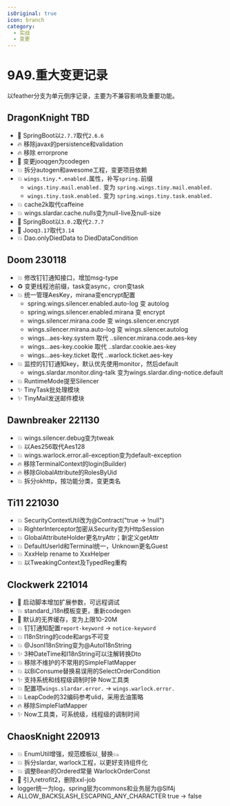 ```yaml
---
isOriginal: true
icon: branch
category:
  - 实战
  - 变更
---
```


# 9A9.重大变更记录

以feather分支为单元倒序记录，主要为不兼容影响及重要功能。

## DragonKnight TBD

* 📌  SpringBoot以`2.7.7`取代`2.6.6`
* 🔥 移除javax的persistence和validation
* 🔥 移除 errorprone
* 🚚 变更jooqgen为codegen
* 💥 拆分autogen和awesome工程，变更项目依赖
* 💥 `wings.tiny.*.enabled.`属性，补写`spring.`前缀
  - `wings.tiny.mail.enabled.` 变为 `spring.wings.tiny.mail.enabled.`
  - `wings.tiny.task.enabled.` 变为 `spring.wings.tiny.task.enabled.`
* 💥 cache2k取代caffeine
* 💥 wings.slardar.cache.nulls变为null-live及null-size
* 📌  SpringBoot以`3.0.2`取代`2.7.7`
* 📌  Jooq`3.17`取代`3.14`
* 💥 Dao.onlyDiedData to DiedDataCondition

## Doom 230118

* 💥 修改钉钉通知接口，增加msg-type
* ♻️ 变更线程池前缀，task变async，cron变task
* 💥 统一管理AesKey，mirana变encrypt配置
  - spring.wings.silencer.enabled.auto-log 变 autolog
  - spring.wings.silencer.enabled.mirana 变 encrypt
  - wings.silencer.mirana.code 变 wings.silencer.encrypt
  - wings.silencer.mirana.auto-log 变 wings.silencer.autolog
  - wings...aes-key.system 取代 ..silencer.mirana.code.aes-key
  - wings...aes-key.cookie 取代 ..slardar.cookie.aes-key
  - wings...aes-key.ticket 取代 ..warlock.ticket.aes-key
* 💥 监控的钉钉通知key，默认优先使用monitor，然后default
  - wings.slardar.monitor.ding-talk 变为wings.slardar.ding-notice.default
* 💥 RuntimeMode提至Silencer
* ✨ TinyTask批处理模块
* ✨ TinyMail发送邮件模块

## Dawnbreaker 221130

* 💥 wings.silencer.debug变为tweak
* 💥 以Aes256取代Aes128
* 💥 wings.warlock.error.all-exception变为default-exception
* 🔥 移除TerminalContext的login(Builder)
* 🔥 移除GlobalAttribute的RolesByUid
* 💥 拆分okhttp，按功能分类，变更类名

## Ti11 221030

* 💥 SecurityContextUtil改为@Contract("true -> !null")
* 💥 RighterInterceptor加密从Security变为HttpSession
* 💥 GlobalAttributeHolder更名tryAttr；新定义getAttr
* 💥 DefaultUserId和Terminal统一，Unknown更名Guest
* 💥 XxxHelp rename to XxxHelper
* 💥 以TweakingContext及TypedReg重构

## Clockwerk 221014

* 🚀 启动脚本增加扩展参数，可远程调试
* 💥 standard_i18n模板变更，重新codegen
* 🔧 默认的无界缓存，变为上限10-20M
* 💥 钉钉通知配置`report-keyword` → `notice-keyword`
* 💥 I18nString的code和args不可变
* 💥 @JsonI18nString变为@AutoI18nString
* ✨ 3种DateTime和I18nString可以注解转换Dto
* 💥 移除不维护的不常用的SimpleFlatMapper
* 💥 以BiConsume替换易误用的SelectOrderCondition
* ✨ 支持系统和线程级调制时钟 Now工具类
* 💥 配置项`wings.slardar.error.` → `wings.warlock.error.`
* 💥 LeapCode的32编码参考ulid，采用去油策略
* 🔥 移除SimpleFlatMapper
* ✨ Now工具类，可系统级，线程级的调制时间

## ChaosKnight 220913

* 💥 EnumUtil增强，规范模板以`_`替换`𓃬`
* 💥 拆分slardar, warlock工程，以更好支持组件化
* 💥 调整Bean的Ordered常量 WarlockOrderConst
* 📌 引入retrofit2，删除xxl-job
* logger统一为log，spring层为commons和业务层为@Slf4j
* ALLOW_BACKSLASH_ESCAPING_ANY_CHARACTER true → false
